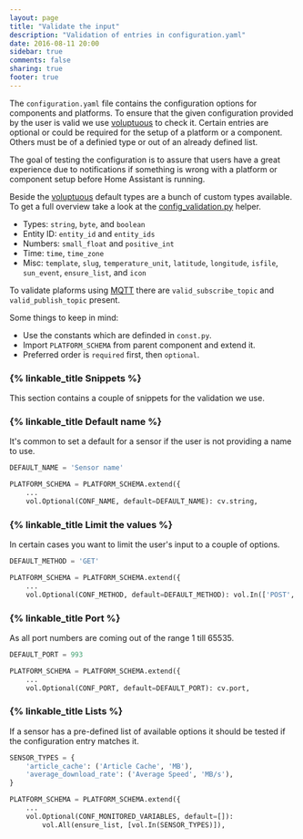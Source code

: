 ```yaml
---
layout: page
title: "Validate the input"
description: "Validation of entries in configuration.yaml"
date: 2016-08-11 20:00
sidebar: true
comments: false
sharing: true
footer: true
---
```


The `configuration.yaml` file contains the configuration options for components and platforms. To ensure that the given configuration provided by the user is valid we use [voluptuous](https://pypi.python.org/pypi/voluptuous) to check it. Certain entries are optional or could be required for the setup of a platform or a component. Others must be of a definied type or out of an already defined list.

The goal of testing the configuration is to assure that users have a great experience due to notifications if something is wrong with a platform or component setup before Home Assistant is running.

Beside the [voluptuous](https://pypi.python.org/pypi/voluptuous) default types are a bunch of custom types available. To get a full overview take a look at the [config_validation.py](https://github.com/home-assistant/home-assistant/blob/master/homeassistant/helpers/config_validation.py) helper.

- Types: `string`, `byte`, and `boolean`
- Entity ID: `entity_id` and `entity_ids`
- Numbers: `small_float` and `positive_int`
- Time: `time`, `time_zone`
- Misc: `template`, `slug`, `temperature_unit`, `latitude`, `longitude`, `isfile`, `sun_event`, `ensure_list`, and `icon`
 
To validate plaforms using [MQTT](/components/mqtt/) there are `valid_subscribe_topic` and `valid_publish_topic` present.

Some things to keep in mind:

- Use the constants which are definded in `const.py`.
- Import `PLATFORM_SCHEMA` from parent component and extend it.
- Preferred order is `required` first, then `optional`.

### {% linkable_title Snippets %} 

This section contains a couple of snippets for the validation we use.

### {% linkable_title Default name %} 

It's common to set a default for a sensor if the user is not providing a name to use.

```python
DEFAULT_NAME = 'Sensor name'

PLATFORM_SCHEMA = PLATFORM_SCHEMA.extend({
    ...
    vol.Optional(CONF_NAME, default=DEFAULT_NAME): cv.string,
```

### {% linkable_title Limit the values %} 

In certain cases you want to limit the user's input to a couple of options.

```python
DEFAULT_METHOD = 'GET'

PLATFORM_SCHEMA = PLATFORM_SCHEMA.extend({
    ...
    vol.Optional(CONF_METHOD, default=DEFAULT_METHOD): vol.In(['POST', 'GET']),
```

### {% linkable_title Port %} 

As all port numbers are coming out of the range 1 till 65535. 

```python
DEFAULT_PORT = 993

PLATFORM_SCHEMA = PLATFORM_SCHEMA.extend({
    ...
    vol.Optional(CONF_PORT, default=DEFAULT_PORT): cv.port,
```

### {% linkable_title Lists %} 

If a sensor has a pre-defined list of available options it should be tested if the configuration entry matches it.

```python
SENSOR_TYPES = {
    'article_cache': ('Article Cache', 'MB'),
    'average_download_rate': ('Average Speed', 'MB/s'),
}

PLATFORM_SCHEMA = PLATFORM_SCHEMA.extend({
    ...
    vol.Optional(CONF_MONITORED_VARIABLES, default=[]):
        vol.All(ensure_list, [vol.In(SENSOR_TYPES)]),
```


